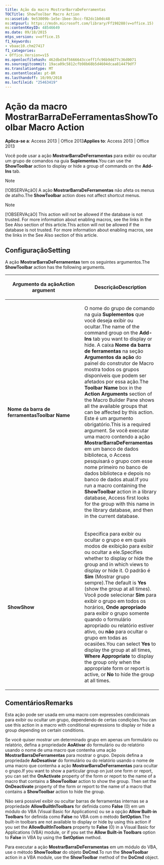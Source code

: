 ```yaml
---
title: Ação da macro MostrarBarraDeFerramentas
TOCTitle: ShowToolbar Macro Action
ms:assetid: 9e53009b-1e5e-1bee-3bcc-f82dc1b0dc48
ms:mtpsurl: https://msdn.microsoft.com/library/Ff198288(v=office.15)
ms:contentKeyID: 48546649
ms.date: 09/18/2015
mtps_version: v=office.15
f1_keywords:
- vbaac10.chm27417
f1_categories:
- Office.Version=v15
ms.openlocfilehash: 462dbd34f5666643cceff1fc96b9dd77c36d0071
ms.sourcegitcommit: 19aca09c5812cfb98b68b5d4604dcaa814479df7
ms.translationtype: MT
ms.contentlocale: pt-BR
ms.lasthandoff: 10/09/2018
ms.locfileid: "25463419"
---
```

# <a name="showtoolbar-macro-action"></a><span data-ttu-id="edc52-102">Ação da macro MostrarBarraDeFerramentas</span><span class="sxs-lookup"><span data-stu-id="edc52-102">ShowToolbar Macro Action</span></span>


<span data-ttu-id="edc52-103">**Aplica-se a**: Access 2013 | Office 2013</span><span class="sxs-lookup"><span data-stu-id="edc52-103">**Applies to**: Access 2013 | Office 2013</span></span>

<span data-ttu-id="edc52-104">Você pode usar a ação **MostrarBarraDeFerramentas** para exibir ou ocultar um grupo de comandos na guia **Suplementos**.</span><span class="sxs-lookup"><span data-stu-id="edc52-104">You can use the **ShowToolbar** action to display or hide a group of commands on the **Add-Ins** tab.</span></span>


> [!NOTE]
> <P><span data-ttu-id="edc52-105">[!OBSERVAçãO] A ação <STRONG>MostrarBarraDeFerramentas</STRONG> não afeta os menus de atalho.</span><span class="sxs-lookup"><span data-stu-id="edc52-105">The <STRONG>ShowToolbar</STRONG> action does not affect shortcut menus.</span></span></P>




> [!NOTE]
> <P><span data-ttu-id="edc52-p101">[!OBSERVAçãO] This action will not be allowed if the database is not trusted. For more information about enabling macros, see the links in the See Also section of this article.</span><span class="sxs-lookup"><span data-stu-id="edc52-p101">This action will not be allowed if the database is not trusted. For more information about enabling macros, see the links in the See Also section of this article.</span></span></P>



## <a name="setting"></a><span data-ttu-id="edc52-108">Configuração</span><span class="sxs-lookup"><span data-stu-id="edc52-108">Setting</span></span>

<span data-ttu-id="edc52-109">A ação **MostrarBarraDeFerramentas** tem os seguintes argumentos.</span><span class="sxs-lookup"><span data-stu-id="edc52-109">The **ShowToolbar** action has the following arguments.</span></span>

<table>
<colgroup>
<col style="width: 50%" />
<col style="width: 50%" />
</colgroup>
<thead>
<tr class="header">
<th><p><span data-ttu-id="edc52-110">Argumento da ação</span><span class="sxs-lookup"><span data-stu-id="edc52-110">Action argument</span></span></p></th>
<th><p><span data-ttu-id="edc52-111">Descrição</span><span class="sxs-lookup"><span data-stu-id="edc52-111">Description</span></span></p></th>
</tr>
</thead>
<tbody>
<tr class="odd">
<td><p><span data-ttu-id="edc52-112"><strong>Nome da barra de ferramentas</strong></span><span class="sxs-lookup"><span data-stu-id="edc52-112"><strong>Toolbar Name</strong></span></span></p></td>
<td><p><span data-ttu-id="edc52-113">O nome do grupo de comando na guia <strong>Suplementos</strong> que você deseja exibir ou ocultar.</span><span class="sxs-lookup"><span data-stu-id="edc52-113">The name of the command group on the <strong>Add-Ins</strong> tab you want to display or hide.</span></span> <span data-ttu-id="edc52-114">A caixa <strong>Nome da barra de ferramentas</strong> na seção <strong>Argumentos da ação</strong> do painel do construtor de Macro mostra todos os grupos disponíveis que podem ser afetados por essa ação.</span><span class="sxs-lookup"><span data-stu-id="edc52-114">The <strong>Toolbar Name</strong> box in the <strong>Action Arguments</strong> section of the Macro Builder Pane shows all the available groups that can be affected by this action.</span></span> <span data-ttu-id="edc52-115">Este é um argumento obrigatório.</span><span class="sxs-lookup"><span data-stu-id="edc52-115">This is a required argument.</span></span> <span data-ttu-id="edc52-116">Se você executar uma macro contendo a ação <strong>MostrarBarraDeFerramentas</strong> em um banco de dados biblioteca, o Access pesquisará o grupo com esse nome primeiro no banco de dados biblioteca e depois no banco de dados atual.</span><span class="sxs-lookup"><span data-stu-id="edc52-116">If you run a macro containing the <strong>ShowToolbar</strong> action in a library database, Access first looks for the group with this name in the library database, and then in the current database.</span></span></p></td>
</tr>
<tr class="even">
<td><p><span data-ttu-id="edc52-117"><strong>Show</strong></span><span class="sxs-lookup"><span data-stu-id="edc52-117"><strong>Show</strong></span></span></p></td>
<td><p><span data-ttu-id="edc52-118">Especifica para exibir ou ocultar o grupo e em quais modos de exibição para exibir ou ocultar a ele.</span><span class="sxs-lookup"><span data-stu-id="edc52-118">Specifies whether to display or hide the group and in which views to display or hide it.</span></span> <span data-ttu-id="edc52-119">O padrão é <strong>Sim</strong> (Mostrar grupo sempre).</span><span class="sxs-lookup"><span data-stu-id="edc52-119">The default is <strong>Yes</strong> (show the group at all times).</span></span> <span data-ttu-id="edc52-120">Você pode selecionar <strong>Sim</strong> para exibir o grupo em todos os horários, <strong>Onde apropriado</strong> para exibir o grupo somente quando o formulário apropriado ou relatório estiver ativo, ou <strong>não</strong> para ocultar o grupo em todas as ocasiões.</span><span class="sxs-lookup"><span data-stu-id="edc52-120">You can select <strong>Yes</strong> to display the group at all times, <strong>Where Appropriate</strong> to display the group only when the appropriate form or report is active, or <strong>No</strong> to hide the group at all times.</span></span></p></td>
</tr>
</tbody>
</table>


## <a name="remarks"></a><span data-ttu-id="edc52-121">Comentários</span><span class="sxs-lookup"><span data-stu-id="edc52-121">Remarks</span></span>

<span data-ttu-id="edc52-122">Esta ação pode ser usada em uma macro com expressões condicionais para exibir ou ocultar um grupo, dependendo de certas condições.</span><span class="sxs-lookup"><span data-stu-id="edc52-122">You can use this action in a macro with conditional expressions to display or hide a group depending on certain conditions.</span></span>

<span data-ttu-id="edc52-p104">Se você quiser mostrar um determinado grupo em apenas um formulário ou relatório, defina a propriedade **AoAtivar** do formulário ou do relatório usando o nome de uma macro que contenha uma ação **MostrarBarraDeFerramentas** para mostrar o grupo. Depois defina a propriedade **AoDesativar** do formulário ou do relatório usando o nome de uma macro que contenha a ação **MostrarBarraDeFerramentas** para ocultar o grupo.</span><span class="sxs-lookup"><span data-stu-id="edc52-p104">If you want to show a particular group on just one form or report, you can set the **OnActivate** property of the form or report to the name of a macro that contains a **ShowToolbar** action to show the group. Then set the **OnDeactivate** property of the form or report to the name of a macro that contains a **ShowToolbar** action to hide the group.</span></span>

<span data-ttu-id="edc52-125">Não será possível exibir ou ocultar barras de ferramentas internas se a propriedade **AllowBuiltInToolbars** for definida como **False** (0) em um módulo do VBA (Visual Basic for Applications) ou se a opção **Allow Built-in Toolbars** for definida como **False** no VBA com o método **SetOption**.</span><span class="sxs-lookup"><span data-stu-id="edc52-125">The built-in toolbars are not available to display or hide by using this action if you set the **AllowBuiltInToolbars** property to **False** (0) in a Visual Basic for Applications (VBA) module, or if you set the **Allow Built-in Toolbars** option to **False** in VBA by using the **SetOption** method.</span></span>

<span data-ttu-id="edc52-126">Para executar a ação **MostrarBarraDeFerramentas** em um módulo do VBA, use o método **ShowToolbar** do objeto **DoCmd**.</span><span class="sxs-lookup"><span data-stu-id="edc52-126">To run the **ShowToolbar** action in a VBA module, use the **ShowToolbar** method of the **DoCmd** object.</span></span>

